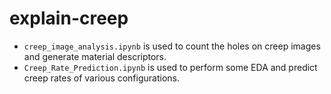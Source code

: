 # explain-creep

- `creep_image_analysis.ipynb` is used to count the holes on creep images and generate material descriptors.
- `Creep_Rate_Prediction.ipynb` is used to perform some EDA and predict creep rates of various configurations.
